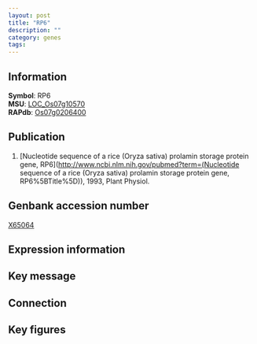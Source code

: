 ```yaml
---
layout: post
title: "RP6"
description: ""
category: genes
tags: 
---
```


## Information
__Symbol__: RP6  
__MSU__: [LOC_Os07g10570](http://rice.plantbiology.msu.edu/cgi-bin/ORF_infopage.cgi?orf=LOC_Os07g10570)  
__RAPdb__: [Os07g0206400](http://rapdb.dna.affrc.go.jp/viewer/gbrowse_details/irgsp1?name=Os07g0206400)  

## Publication
1. [Nucleotide sequence of a rice (Oryza sativa) prolamin storage protein gene, RP6](http://www.ncbi.nlm.nih.gov/pubmed?term=(Nucleotide sequence of a rice (Oryza sativa) prolamin storage protein gene, RP6%5BTitle%5D)), 1993, Plant Physiol.

## Genbank accession number
[X65064](http://www.ncbi.nlm.nih.gov/nuccore/X65064)

## Expression information

## Key message

## Connection

## Key figures


